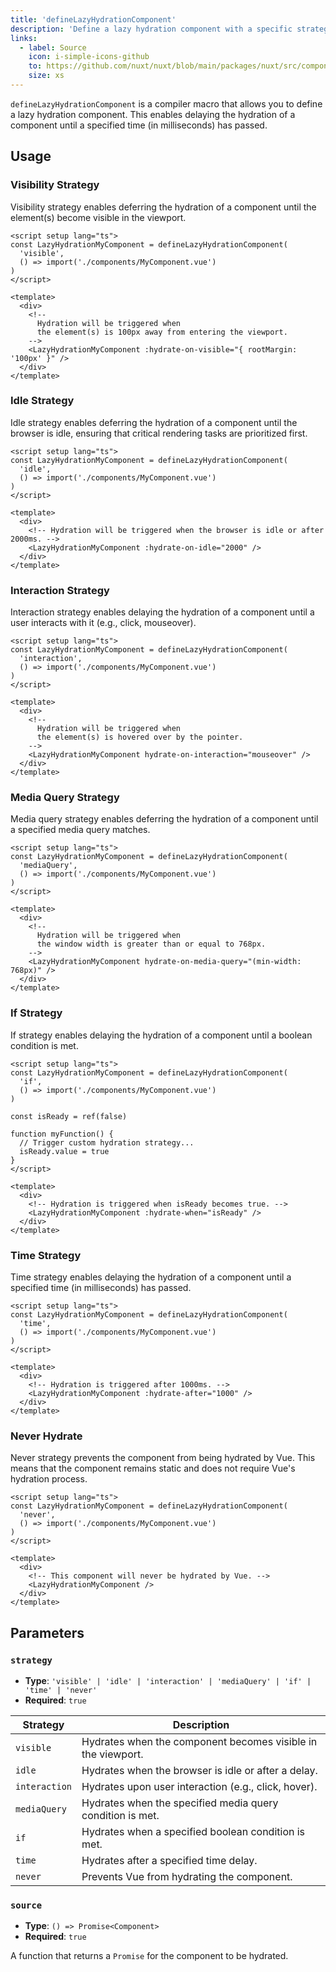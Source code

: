 ```yaml
---
title: 'defineLazyHydrationComponent'
description: 'Define a lazy hydration component with a specific strategy.'
links:
  - label: Source
    icon: i-simple-icons-github
    to: https://github.com/nuxt/nuxt/blob/main/packages/nuxt/src/components/plugins/lazy-hydration-macro-transform.ts
    size: xs
---
```


`defineLazyHydrationComponent` is a compiler macro that allows you to define a lazy hydration component. This enables delaying the hydration of a component until a specified time (in milliseconds) has passed.

## Usage

### Visibility Strategy

Visibility strategy enables deferring the hydration of a component until the element(s) become visible in the viewport.

```vue
<script setup lang="ts">
const LazyHydrationMyComponent = defineLazyHydrationComponent(
  'visible',
  () => import('./components/MyComponent.vue')
)
</script>

<template>
  <div>
    <!-- 
      Hydration will be triggered when
      the element(s) is 100px away from entering the viewport.
    -->
    <LazyHydrationMyComponent :hydrate-on-visible="{ rootMargin: '100px' }" />
  </div>
</template>
```

### Idle Strategy

Idle strategy enables deferring the hydration of a component until the browser is idle, ensuring that critical rendering tasks are prioritized first.

```vue
<script setup lang="ts">
const LazyHydrationMyComponent = defineLazyHydrationComponent(
  'idle',
  () => import('./components/MyComponent.vue')
)
</script>

<template>
  <div>
    <!-- Hydration will be triggered when the browser is idle or after 2000ms. -->
    <LazyHydrationMyComponent :hydrate-on-idle="2000" />
  </div>
</template>
```

### Interaction Strategy

Interaction strategy enables delaying the hydration of a component until a user interacts with it (e.g., click, mouseover).

```vue
<script setup lang="ts">
const LazyHydrationMyComponent = defineLazyHydrationComponent(
  'interaction',
  () => import('./components/MyComponent.vue')
)
</script>

<template>
  <div>
    <!--
      Hydration will be triggered when
      the element(s) is hovered over by the pointer.
    -->
    <LazyHydrationMyComponent hydrate-on-interaction="mouseover" />
  </div>
</template>
```

### Media Query Strategy

Media query strategy enables deferring the hydration of a component until a specified media query matches.

```vue
<script setup lang="ts">
const LazyHydrationMyComponent = defineLazyHydrationComponent(
  'mediaQuery',
  () => import('./components/MyComponent.vue')
)
</script>

<template>
  <div>
    <!--
      Hydration will be triggered when
      the window width is greater than or equal to 768px.
    -->
    <LazyHydrationMyComponent hydrate-on-media-query="(min-width: 768px)" />
  </div>
</template>
```

### If Strategy

If strategy enables delaying the hydration of a component until a boolean condition is met.

```vue
<script setup lang="ts">
const LazyHydrationMyComponent = defineLazyHydrationComponent(
  'if',
  () => import('./components/MyComponent.vue')
)

const isReady = ref(false)

function myFunction() {
  // Trigger custom hydration strategy...
  isReady.value = true
}
</script>

<template>
  <div>
    <!-- Hydration is triggered when isReady becomes true. -->
    <LazyHydrationMyComponent :hydrate-when="isReady" />
  </div>
</template>
```

### Time Strategy

Time strategy enables delaying the hydration of a component until a specified time (in milliseconds) has passed.

```vue
<script setup lang="ts">
const LazyHydrationMyComponent = defineLazyHydrationComponent(
  'time', 
  () => import('./components/MyComponent.vue')
)
</script>

<template>
  <div>
    <!-- Hydration is triggered after 1000ms. -->
    <LazyHydrationMyComponent :hydrate-after="1000" />
  </div>
</template>
```

### Never Hydrate

Never strategy prevents the component from being hydrated by Vue. This means that the component remains static and does not require Vue's hydration process.

```vue
<script setup lang="ts">
const LazyHydrationMyComponent = defineLazyHydrationComponent(
  'never',
  () => import('./components/MyComponent.vue')
)
</script>

<template>
  <div>
    <!-- This component will never be hydrated by Vue. -->
    <LazyHydrationMyComponent />
  </div>
</template>
```

## Parameters

### `strategy`

- **Type**: `'visible' | 'idle' | 'interaction' | 'mediaQuery' | 'if' | 'time' | 'never'`
- **Required**: `true`

| Strategy     | Description                                                      |
|-------------|------------------------------------------------------------------|
| `visible`   | Hydrates when the component becomes visible in the viewport.     |
| `idle`      | Hydrates when the browser is idle or after a delay.             |
| `interaction` | Hydrates upon user interaction (e.g., click, hover).          |
| `mediaQuery` | Hydrates when the specified media query condition is met.      |
| `if`        | Hydrates when a specified boolean condition is met.             |
| `time`      | Hydrates after a specified time delay.                          |
| `never`     | Prevents Vue from hydrating the component.                      |

### `source`

- **Type**: `() => Promise<Component>`
- **Required**: `true`

A function that returns a `Promise` for the component to be hydrated.

